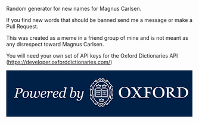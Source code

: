 Random generator for new names for Magnus Carlsen.

If you find new words that should be banned send me a message or make a Pull Request.

This was created as a meme in a friend group of mine and is not meant as any disrespect toward Magnus Carlsen.

You will need your own set of API keys for the Oxford Dictionaries API (https://developer.oxforddictionaries.com/)

![Powered by Oxford Dictionaries API (https://developer.oxforddictionaries.com/)](PBO_whiteonblue-f752598b8fb23469.png)
